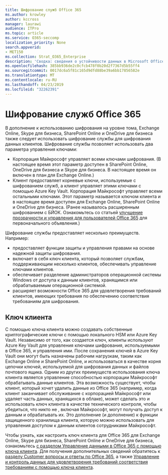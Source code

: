 ```yaml
---
title: Шифрование служб Office 365
ms.author: krowley
author: kccross
manager: laurawi
audience: ITPro
ms.topic: article
ms.service: O365-seccomp
localization_priority: None
search.appverid:
- MET150
ms.collection: Strat_O365_Enterprise
description: 'Сводка: сведения о устойчивости данных в Microsoft Office 365.'
ms.openlocfilehash: 385bb936de2c0cfcb478f0b20d2f7367d5b55ff4
ms.sourcegitcommit: 0017dc6a5f81c165d9dfd88be39a6bb17856582e
ms.translationtype: MT
ms.contentlocale: ru-RU
ms.lasthandoff: 04/23/2019
ms.locfileid: "32262391"
---
```

# <a name="office-365-service-encryption"></a>Шифрование служб Office 365

В дополнение к использованию шифрования на уровне тома, Exchange Online, Skype для бизнеса, SharePoint Online и OneDrive для бизнеса также следует использовать шифрование службы для шифрования данных клиентов. Шифрование службы позволяет использовать два параметра управления ключами:
- Корпорация Майкрософт управляет всеми ключами шифрования. (В настоящее время этот параметр доступен в SharePoint Online, OneDrive для бизнеса и Skype для бизнеса. В настоящее время он включен в план для Exchange Online.)
- Клиент предоставляет корневые ключи, используемые с шифрованием служб, а клиент управляет этими ключами с помощью Azure Key Vault. Корпорация Майкрософт управляет всеми остальными ключами. Этот параметр называется ключом клиента и в настоящее время доступен для Exchange Online, SharePoint Online и OneDrive для бизнеса. (Ранее называлось расширенным шифрованием с БЙОК. Ознакомьтесь со статьей [улучшение прозрачности и управления для пользователей Office 365](http://blogs.office.com/2015/04/21/enhancing-transparency-and-control-for-office-365-customers/) для первоначального объявления.)

Шифрование службы предоставляет несколько преимуществ. Например:
- предоставляет функции защиты и управления правами на основе надежной защиты шифрования.
- включает в себя ключ клиента, который позволяет службам, поддерживающим несколько клиентов, обеспечивать управление ключами клиентов.
- обеспечивает разделение администраторов операционной системы Windows от доступа к данным клиентов, хранящимся или обрабатываемым операционной системой.
- расширяет возможности Office 365 для удовлетворения требований клиентов, имеющих требования по обеспечению соответствия требованиям для шифрования.

## <a name="customer-key"></a>Ключ клиента
С помощью ключа клиента можно создавать собственные криптографические ключи с помощью локального HSM или Azure Key Vault. Независимо от того, как создается ключ, клиенты используют Azure Key Vault для управления ключами шифрования, используемыми в Office 365, и управления ими. После сохранения ключей в Azure Key Vault они могут быть назначены рабочим нагрузкам, таким как Exchange Online и SharePoint Online, и использоваться в качестве корня цепочки ключей, используемой для шифрования данных и файлов почтового ящика.
Одним из других преимуществ использования ключа клиента является управление способностью корпорации Майкрософт обрабатывать данные клиентов. Эта возможность существует, чтобы клиент, который хочет удалить данные из Office 365 (например, когда клиент заканчивает обслуживание с корпорацией Майкрософт или удаляет часть данных, хранящихся в облаке), может сделать это и использовать ключ клиента в качестве технического контроля, чтобы убедиться, что никто не , включая Майкрософт, могут получать доступ к данным и обрабатывать их. Это дополнение (и дополнение) к функции защищенного хранилища клиента, которую можно использовать для управления доступом к данным клиентов сотрудниками Майкрософт.

Чтобы узнать, как настроить ключ клиента для Office 365 для Exchange Online, Skype для бизнеса, SharePoint Online и OneDrive для бизнеса, ознакомьтесь [с разделом Управление данными в Office 365 с помощью ключа клиента](https://support.office.com/article/Controlling-your-data-in-Office-365-using-Customer-Key-f2cd475a-e592-46cf-80a3-1bfb0fa17697). Для получения дополнительных сведений обратитесь к [разделу Customer вопросы и ответы по Office 365](https://support.office.com/article/Customer-Key-for-Office-365-FAQ-41ae293a-bd5c-4083-acd8-e1a2b4329da6), а также [Управление и контроль данных для удовлетворения требований соответствия требованиям с помощью ключа клиента](https://techcommunity.microsoft.com/t5/Microsoft-Ignite-Content-2017/Manage-and-control-your-data-to-help-meet-compliance-needs-with/td-p/117580).
